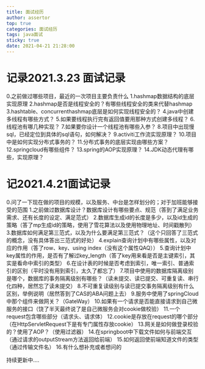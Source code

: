 ```yaml
---
title: 面试经历
author: assertor
top: true
categories: 面试经历
tags: java面试
sticky: true
date: 2021-04-21 21:28:00
---
```


# 记录2021.3.23 面试记录
0.之前做过哪些项目，最近的一次项目主要负责什么
1.hashmap数据结构的底层实现原理
2.hashmap是否是线程安全的？有哪些线程安全的类来代替hashmap
3.hashtable、concurrenthashmap底层是如何实现线程安全的？
4.java中创建多线程有哪些方式？
5.如果要线程执行完有返回值要用那种方式创建多线程？
6.线程池有哪几种实现？
7.如果要你设计一个线程池有哪些入参？
8.项目中出现慢sql，已经定位到具体的sql语句，如何解决？
9.activiti工作流实现原理？
10.项目中是如何实现分布式事务的？
11.分布式事务的底层实现由哪些方案？
12.springcloud有哪些组件？
13.spring的AOP实现原理？
14.JDK动态代理有哪些，实现原理？

# 记2021.4.21面试记录
0.问了一下现在做的项目的规模，以及服务、中台是怎样划分的；对于加班能够接受的范围
1.之前做过数据库设计？数据库设计有哪些要点、规范（答到了满足业务需求、还有长度的设定、满足范式）
2.数据库生成id的长度是多少，以及id生成的策略（答了mp生成id的策略，使用了雪花算法以及使用物理地址、时间戳散列）
3.数据库如何满足第三范式，以及为什么要满足第三范式？（这个只回答了三范式的概念，没有具体答出三范式的好处）
4.explain查询计划中有哪些属性，以及对应的作用（答了row、key、using index（没有这个属性QAQ））
5.查询计划中key属性的作用，是否有了解过key_length（答了key用来看是否是主键索引，其实是看命中索引的类型）
6.在设计表的时候是否考虑到索引，唯一索引、普通索引的区别（平时没有用到索引，太久了都忘了）
7.项目中使用的数据库隔离级别是哪个，数据库的事务隔离级别有哪些？（读未提交、读已提交、可重复读、串行化四种，居然忘了读未提交）
8.不可重复读级别与读已提交事务隔离级别有什么区别，举例说明（居然答到了CAS的ABA问题上去）
9.服务中使用了springCloud中那个组件来做网关？（GateWay）
10.如果有一个请求是否能直接请求到自己微服务的接口（饶了半天最终说了是自己微服务会对cookie做校验）
11.一个request包含哪些部分（请求头、请求体）
12.cookie是存放在request的哪个部分（在HttpServletRequest下是有专门属性存放cookie）
13.网关是如何做登录校验的？使用了AOP？（使用过滤器）
14.在springboot中下载文件如何与前端交互（通过请求的outputStream方法返回给前端）
15.如何返回使前端知道文件的类型（通过传输文件名）
16.有什么想补充或者想问的


持续更新中....

